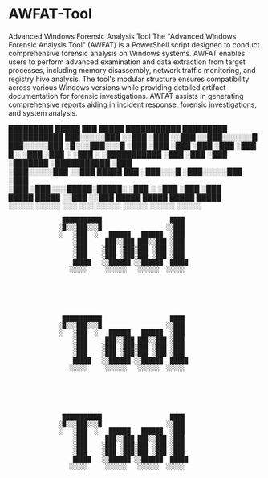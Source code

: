 # AWFAT-Tool
Advanced Windows Forensic Analysis Tool
The "Advanced Windows Forensic Analysis Tool" (AWFAT) is a PowerShell script designed to conduct comprehensive forensic analysis on Windows systems. AWFAT enables users to perform advanced examination and data extraction from target processes, including memory disassembly, network traffic monitoring, and registry hive analysis. The tool's modular structure ensures compatibility across various Windows versions while providing detailed artifact documentation for forensic investigations. AWFAT assists in generating comprehensive reports aiding in incident response, forensic investigations, and system analysis.
   

   █████████   █████   ███   █████ ███████████   █████████   ███████████
  ███░░░░░███ ░░███   ░███  ░░███ ░░███░░░░░░█  ███░░░░░███ ░█░░░███░░░█
 ░███    ░███  ░███   ░███   ░███  ░███   █ ░  ░███    ░███ ░   ░███  ░ 
 ░███████████  ░███   ░███   ░███  ░███████    ░███████████     ░███    
 ░███░░░░░███  ░░███  █████  ███   ░███░░░█    ░███░░░░░███     ░███    
 ░███    ░███   ░░░█████░█████░    ░███  ░     ░███    ░███     ░███    
 █████   █████    ░░███ ░░███      █████       █████   █████    █████   
░░░░░   ░░░░░      ░░░   ░░░      ░░░░░       ░░░░░   ░░░░░    ░░░░░    
                                                                        
                                                                        
                                                                        
                   ███████████                   ████                   
                  ░█░░░███░░░█                  ░░███                   
                  ░   ░███  ░   ██████   ██████  ░███                   
                      ░███     ███░░███ ███░░███ ░███                   
                      ░███    ░███ ░███░███ ░███ ░███                   
                      ░███    ░███ ░███░███ ░███ ░███                   
                      █████   ░░██████ ░░██████  █████                  
                     ░░░░░     ░░░░░░   ░░░░░░  ░░░░░                   
                                                                        
                                                                        
                                                                        
                                                                        
                                                                        
                                                                        
                   ███████████                   ████                   
                  ░█░░░███░░░█                  ░░███                   
                  ░   ░███  ░   ██████   ██████  ░███                   
                      ░███     ███░░███ ███░░███ ░███                   
                      ░███    ░███ ░███░███ ░███ ░███                   
                      ░███    ░███ ░███░███ ░███ ░███                   
                      █████   ░░██████ ░░██████  █████                  
                     ░░░░░     ░░░░░░   ░░░░░░  ░░░░░                   
                                                                        
                                                                        
                                                                          
                                                                        
                                                                        
                                                                        
                   ███████████                   ████                   
                  ░█░░░███░░░█                  ░░███                   
                  ░   ░███  ░   ██████   ██████  ░███                   
                      ░███     ███░░███ ███░░███ ░███                   
                      ░███    ░███ ░███░███ ░███ ░███                   
                      ░███    ░███ ░███░███ ░███ ░███                   
                      █████   ░░██████ ░░██████  █████                  
                     ░░░░░     ░░░░░░   ░░░░░░  ░░░░░                   
                                                                        
                                                                        
                                                                        
